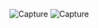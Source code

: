
![Capture](https://github.com/ayushmankinnu/Food-chain-webpage/assets/129329688/94a93dc9-9734-49df-b96d-b36a7bc2dede)
![Capture](https://github.com/user-attachments/assets/9bc54b7f-8bd8-4513-aef0-8b041f5bd066)
